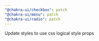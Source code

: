 ```yaml
---
"@chakra-ui/checkbox": patch
"@chakra-ui/menu": patch
"@chakra-ui/radio": patch
---
```


Update styles to use css logical style props
